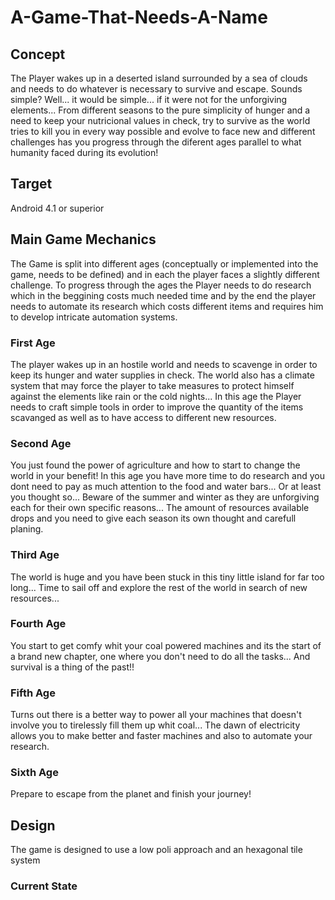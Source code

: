 # A-Game-That-Needs-A-Name
## Concept
The Player wakes up in a deserted island surrounded by a sea of clouds and needs to do whatever is necessary to survive and escape. Sounds simple? Well... it would be simple... if it were not for the unforgiving elements...
From different seasons to the pure simplicity of hunger and a need to keep your nutricional values in check, try to survive as the world tries to kill you in every way possible and evolve to face new and different challenges has you progress through the diferent ages parallel to what humanity faced during its evolution!
## Target
Android 4.1 or superior
## Main Game Mechanics
The Game is split into different ages (conceptually or implemented into the game, needs to be defined) and in each the player faces a slightly different challenge. To progress through the ages the Player needs to do research which in the beggining costs much needed time and by the end the player needs to automate its research which costs different items and requires him to develop intricate automation systems.
### First Age
The player wakes up in an hostile world and needs to scavenge in order to keep its hunger and water supplies in check. The world also has a climate system that may force the player to take measures to protect himself against the elements like rain or the cold nights... In this age the Player needs to craft simple tools in order to improve the quantity of the items scavanged as well as to have access to different new resources.
### Second Age
You just found the power of agriculture and how to start to change the world in your benefit! In this age you have more time to do research and you dont need to pay as much attention to the food and water bars... Or at least you thought so... Beware of the summer and winter as they are unforgiving each for their own specific reasons... The amount of resources available drops and you need to give each season its own thought and carefull planing.
### Third Age
The world is huge and you have been stuck in this tiny little island for far too long... Time to sail off and explore the rest of the world in search of new resources...
### Fourth Age
You start to get comfy whit your coal powered machines and its the start of a brand new chapter, one where you don't need to do all the tasks... And survival is a thing of the past!!
### Fifth Age
Turns out there is a better way to power all your machines that doesn't involve you to tirelessly fill them up whit coal... The dawn of electricity allows you to make better and faster machines and also to automate your research.
### Sixth Age
Prepare to escape from the planet and finish your journey!
## Design
The game is designed to use a low poli approach and an hexagonal tile system
### Current State
